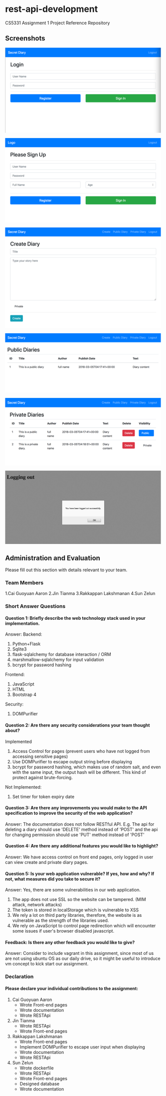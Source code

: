 # rest-api-development

CS5331 Assignment 1 Project Reference Repository

## Screenshots

![Login Screenshot](./img/login_page.png)

![Register Screenshot](./img/register_page.png)

![Create Diary Screenshot](./img/create_diary.png)

![Public Diary Screenshot](./img/public_diary.png)

![Private Diary Screenshot](./img/private_diary.png)

![Logout Screenshot](./img/logout.png)


## Administration and Evaluation

Please fill out this section with details relevant to your team.

### Team Members

1.Cai Guoyuan Aaron
2.Jin Tianma
3.Rakkappan Lakshmanan
4.Sun Zelun

### Short Answer Questions

#### Question 1: Briefly describe the web technology stack used in your implementation.

Answer: 
Backend:

1. Python+Flask
2. Sqlite3
3. flask-sqlalchemy for database interaction / ORM
4. marshmallow-sqlalchemy for input validation
5. bcrypt for password hashing

Frontend:
1. JavaScript
2. HTML
3. Bootstrap 4

Security:
1. DOMPurifier

#### Question 2: Are there any security considerations your team thought about?

Implemented
1. Access Control for pages (prevent users who have not logged from accessing sensitive pages)
2. Use DOMPurifier to escape output string before displaying
3. bcrypt for password hashing, which makes use of random salt, and even with the same input, the output hash will be different. This kind of protect against brute-forcing.

Not Implemented:
1) Set timer for token expiry date 

#### Question 3: Are there any improvements you would make to the API specification to improve the security of the web application?

Answer: 
The documentation does not follow RESTful API.
E.g. The api for deleting a diary should use 'DELETE' method instead of 'POST' 
and the api for changing permission should use 'PUT' method instead of 'POST'

#### Question 4: Are there any additional features you would like to highlight?

Answer: We have access control on front end pages, only logged in user can view create and private diary pages.

#### Question 5: Is your web application vulnerable? If yes, how and why? If not, what measures did you take to secure it?

Answer: 
Yes, there are some vulnerabilities in our web application.
1) The app does not use SSL so the website can be tampered. (MIM attack, network attacks)
2) The token is stored in localStorage which is vulnerable to XSS
3) We rely a lot on third party libraries, therefore, the website is as vulnerable as the strength of the libraries used. 
4) We rely on JavaScript to control page redirection which will encounter some issues if user's browser disabled javascript.

#### Feedback: Is there any other feedback you would like to give?

Answer: Consider to include vagrant in this assignment, since most of us are not using ubuntu OS as our daily drive, so it might be useful to introduce vm concept to kick start our assignment.  

### Declaration

#### Please declare your individual contributions to the assignment:

1. Cai Guoyuan Aaron
    - Wrote Front-end pages
    - Wrote documentation
    - Wrote RESTApi
2. Jin Tianma
    - Wrote RESTApi
    - Wrote Front-end pages
3. Rakkappan Lakshmanan
    - Wrote Front-end pages
    - Implement DOMPurifier to escape user input when displaying
    - Wrote documentation
    - Wrote RESTApi
4. Sun Zelun
    - Wrote dockerfile
    - Wrote RESTApi
    - Wrote Front-end pages
    - Designed database
    - Wrote documentation

